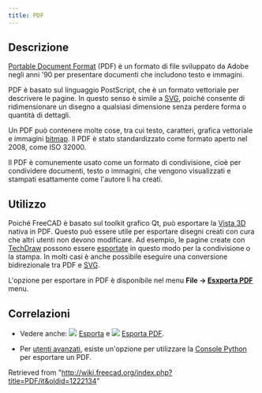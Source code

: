 ```yaml
---
title: PDF
---
```

## Descrizione

[Portable Document Format](https://en.wikipedia.org/wiki/PDF) (PDF) è un formato di file sviluppato da Adobe negli anni '90 per presentare documenti che includono testo e immagini.

PDF è basato sul linguaggio PostScript, che è un formato vettoriale per descrivere le pagine. In questo senso è simile a [SVG](/SVG/it "SVG/it"), poiché consente di ridimensionare un disegno a qualsiasi dimensione senza perdere forma o quantità di dettagli.

Un PDF può contenere molte cose, tra cui testo, caratteri, grafica vettoriale e immagini [bitmap](/Bitmap/it "Bitmap/it"). Il PDF è stato standardizzato come formato aperto nel 2008, come ISO 32000.

Il PDF è comunemente usato come un formato di condivisione, cioè per condividere documenti, testo o immagini, che vengono visualizzati e stampati esattamente come l'autore li ha creati.

## Utilizzo

Poiché FreeCAD è basato sul toolkit grafico Qt, può esportare la [Vista 3D](/3D_view/it "3D view/it") nativa in PDF. Questo può essere utile per esportare disegni creati con cura che altri utenti non devono modificare. Ad esempio, le pagine create con [TechDraw](/TechDraw_Workbench/it "TechDraw Workbench/it") possono essere [esportate](/Std_Export/it "Std Export/it") in questo modo per la condivisione o la stampa. In molti casi è anche possibile eseguire una conversione bidirezionale tra PDF e [SVG](/SVG/it "SVG/it").

L'opzione per esportare in PDF è disponibile nel menu **File → [Esxporta PDF](/Std_Export/it "Std Export/it")** menu.

## Correlazioni

* Vedere anche: ![](/images/Std_Export.svg) [Esporta](/Std_Export/it "Std Export/it") e ![](/images/Std_PrintPdf.svg) [Esporta PDF](/Std_PrintPdf/it "Std PrintPdf/it").

* Per [utenti avanzati](/Power_users_hub/it "Power users hub/it"), esiste un'opzione per utilizzare la [Console Python](/Python_console/it "Python console/it") per esportare un PDF.

Retrieved from "<http://wiki.freecad.org/index.php?title=PDF/it&oldid=1222134>"